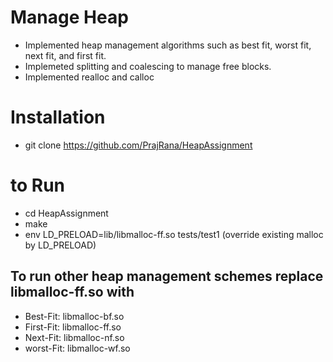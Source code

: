 # Manage Heap
+ Implemented heap management algorithms such as best fit, worst fit, next fit, and first fit. 
+ Implemeted splitting and coalescing to manage free blocks. 
+ Implemented realloc and calloc

# Installation
+ git clone https://github.com/PrajRana/HeapAssignment

# to Run
+ cd HeapAssignment
+ make
+ env LD_PRELOAD=lib/libmalloc-ff.so tests/test1  (override existing malloc by LD_PRELOAD)
 ## To run other heap management schemes replace libmalloc-ff.so with
  + Best-Fit: libmalloc-bf.so
  + First-Fit: libmalloc-ff.so
  + Next-Fit: libmalloc-nf.so
  + worst-Fit: libmalloc-wf.so
  



